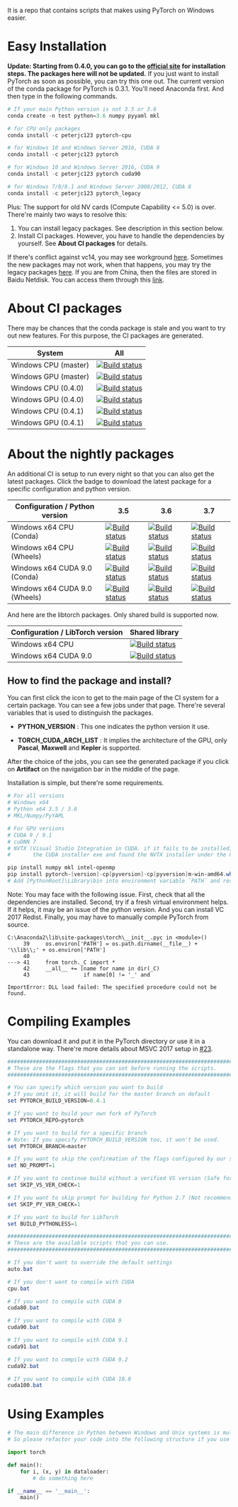It is a repo that contains scripts that makes using PyTorch on Windows easier.

# Easy Installation
**Update: Starting from 0.4.0, you can go to the [official site](http://pytorch.org) for installation steps. The packages here will not be updated.**
If you just want to install PyTorch as soon as possible, you can try this one out.
The current version of the conda package for PyTorch is 0.3.1.
You'll need Anaconda first. And then type in the following commands.
```Powershell
# If your main Python version is not 3.5 or 3.6
conda create -n test python=3.6 numpy pyyaml mkl

# for CPU only packages
conda install -c peterjc123 pytorch-cpu

# for Windows 10 and Windows Server 2016, CUDA 8
conda install -c peterjc123 pytorch

# for Windows 10 and Windows Server 2016, CUDA 9
conda install -c peterjc123 pytorch cuda90

# for Windows 7/8/8.1 and Windows Server 2008/2012, CUDA 8
conda install -c peterjc123 pytorch_legacy
```
Plus: The support for old NV cards (Compute Capability <= 5.0) is over. 
There're mainly two ways to resolve this:
1. You can install legacy packages. See description in this section below.
2. Install CI packages. However, you have to handle the dependencies by yourself. See __About CI packages__ for details.

If there's conflict against vc14, you may see workground [here](https://github.com/peterjc123/pytorch-scripts/issues/3).
Sometimes the new packages may not work, when that happens, you may try the legacy packages [here](https://drive.google.com/drive/folders/0B-X0-FlSGfCYdTNldW02UGl4MXM?usp=sharing). If you are from China, then the files are stored in Baidu Netdisk. You can access them through this [link](https://pan.baidu.com/s/1dF6ayLr).

# About CI packages

There may be chances that the conda package is stale and you want to try out new features. For this purpose, the CI packages are generated. 

| System                   | All                                      |
| ------------------------ | ---------------------------------------- |
| Windows CPU (master)     | [![Build status](https://ci.appveyor.com/api/projects/status/8xiih9d2w4pwnq4k/branch/windows-full?svg=true)](https://ci.appveyor.com/project/peterjc123/pytorch/branch/windows-full) |
| Windows GPU (master)     | [![Build status](https://ci.appveyor.com/api/projects/status/y6geguaq83igjh58/branch/windows-full?svg=true)](https://ci.appveyor.com/project/peterjc123/pytorch-elheu/branch/windows-full) |
| Windows CPU (0.4.0)      | [![Build status](https://ci.appveyor.com/api/projects/status/8xiih9d2w4pwnq4k/branch/v0.4.0?svg=true)](https://ci.appveyor.com/project/peterjc123/pytorch/branch/v0.4.0) |
| Windows GPU (0.4.0)      | [![Build status](https://ci.appveyor.com/api/projects/status/y6geguaq83igjh58/branch/v0.4.0?svg=true)](https://ci.appveyor.com/project/peterjc123/pytorch-elheu/branch/v0.4.0) |
| Windows CPU (0.4.1)      | [![Build status](https://ci.appveyor.com/api/projects/status/8xiih9d2w4pwnq4k/branch/v0.4.1?svg=true)](https://ci.appveyor.com/project/peterjc123/pytorch/branch/v0.4.1) |
| Windows GPU (0.4.1)      | [![Build status](https://ci.appveyor.com/api/projects/status/y6geguaq83igjh58/branch/v0.4.1?svg=true)](https://ci.appveyor.com/project/peterjc123/pytorch-elheu/branch/v0.4.1) |

# About the nightly packages

An additional CI is setup to run every night so that you can also get the latest packages. Click the badge to download the latest package for a specific configuration and python version.

| Configuration / Python version | 3.5                                                          | 3.6                                                          | 3.7                                                          |
| ------------------------------ | ------------------------------------------------------------ | ------------------------------------------------------------ | ------------------------------------------------------------ |
| Windows x64 CPU (Conda)        | [![Build status](https://dev.azure.com/pytorch/PyTorch/_apis/build/status/peterjc123.builder?branchName=master&jobName=Windows_CPU_Conda_Build&configuration=PY3.5)](https://dev.azure.com/peterjc123/46ef0f8e-f34b-4a52-b6e0-c1000caf14a1/_apis/git/repositories/49b30ad3-8e9b-43ff-bbc8-87179a36d246/Items?path=%2Fconda&versionDescriptor%5BversionOptions%5D=0&versionDescriptor%5BversionType%5D=0&versionDescriptor%5Bversion%5D=conda_3.5&resolveLfs=true&%24format=zip&api-version=5.0-preview.1) | [![Build status](https://dev.azure.com/pytorch/PyTorch/_apis/build/status/peterjc123.builder?branchName=master&jobName=Windows_CPU_Conda_Build&configuration=PY3.6)](https://dev.azure.com/peterjc123/46ef0f8e-f34b-4a52-b6e0-c1000caf14a1/_apis/git/repositories/49b30ad3-8e9b-43ff-bbc8-87179a36d246/Items?path=%2Fconda&versionDescriptor%5BversionOptions%5D=0&versionDescriptor%5BversionType%5D=0&versionDescriptor%5Bversion%5D=conda_3.6&resolveLfs=true&%24format=zip&api-version=5.0-preview.1) | [![Build status](https://dev.azure.com/pytorch/PyTorch/_apis/build/status/peterjc123.builder?branchName=master&jobName=Windows_CPU_Conda_Build&configuration=PY3.7)](https://dev.azure.com/peterjc123/46ef0f8e-f34b-4a52-b6e0-c1000caf14a1/_apis/git/repositories/49b30ad3-8e9b-43ff-bbc8-87179a36d246/Items?path=%2Fconda&versionDescriptor%5BversionOptions%5D=0&versionDescriptor%5BversionType%5D=0&versionDescriptor%5Bversion%5D=conda_3.7&resolveLfs=true&%24format=zip&api-version=5.0-preview.1) |
| Windows x64 CPU (Wheels)       | [![Build status](https://dev.azure.com/pytorch/PyTorch/_apis/build/status/peterjc123.builder?branchName=master&jobName=Windows_CPU_Wheels_Build&configuration=PY3.5)](https://dev.azure.com/peterjc123/46ef0f8e-f34b-4a52-b6e0-c1000caf14a1/_apis/git/repositories/49b30ad3-8e9b-43ff-bbc8-87179a36d246/Items?path=%2Fwheels%2Fcpu&versionDescriptor%5BversionOptions%5D=0&versionDescriptor%5BversionType%5D=0&versionDescriptor%5Bversion%5D=wheels_3.5&resolveLfs=true&%24format=zip&api-version=5.0-preview.1) | [![Build status](https://dev.azure.com/pytorch/PyTorch/_apis/build/status/peterjc123.builder?branchName=master&jobName=Windows_CPU_Wheels_Build&configuration=PY3.6)](https://dev.azure.com/peterjc123/46ef0f8e-f34b-4a52-b6e0-c1000caf14a1/_apis/git/repositories/49b30ad3-8e9b-43ff-bbc8-87179a36d246/Items?path=%2Fwheels%2Fcpu&versionDescriptor%5BversionOptions%5D=0&versionDescriptor%5BversionType%5D=0&versionDescriptor%5Bversion%5D=wheels_3.6&resolveLfs=true&%24format=zip&api-version=5.0-preview.1) | [![Build status](https://dev.azure.com/pytorch/PyTorch/_apis/build/status/peterjc123.builder?branchName=master&jobName=Windows_CPU_Wheels_Build&configuration=PY3.7)](https://dev.azure.com/peterjc123/46ef0f8e-f34b-4a52-b6e0-c1000caf14a1/_apis/git/repositories/49b30ad3-8e9b-43ff-bbc8-87179a36d246/Items?path=%2Fwheels%2Fcpu&versionDescriptor%5BversionOptions%5D=0&versionDescriptor%5BversionType%5D=0&versionDescriptor%5Bversion%5D=wheels_3.7&resolveLfs=true&%24format=zip&api-version=5.0-preview.1) |
| Windows x64 CUDA 9.0 (Conda)   | [![Build status](https://dev.azure.com/pytorch/PyTorch/_apis/build/status/peterjc123.builder?branchName=master&jobName=Windows_CUDA_Conda_Build&configuration=PY3.5_90)](https://dev.azure.com/peterjc123/46ef0f8e-f34b-4a52-b6e0-c1000caf14a1/_apis/git/repositories/49b30ad3-8e9b-43ff-bbc8-87179a36d246/Items?path=%2Fconda&versionDescriptor%5BversionOptions%5D=0&versionDescriptor%5BversionType%5D=0&versionDescriptor%5Bversion%5D=conda_3.5_cuda90&resolveLfs=true&%24format=zip&api-version=5.0-preview.1) | [![Build status](https://dev.azure.com/pytorch/PyTorch/_apis/build/status/peterjc123.builder?branchName=master&jobName=Windows_CUDA_Conda_Build&configuration=PY3.6_90)](https://dev.azure.com/peterjc123/46ef0f8e-f34b-4a52-b6e0-c1000caf14a1/_apis/git/repositories/49b30ad3-8e9b-43ff-bbc8-87179a36d246/Items?path=%2Fconda&versionDescriptor%5BversionOptions%5D=0&versionDescriptor%5BversionType%5D=0&versionDescriptor%5Bversion%5D=conda_3.6_cuda90&resolveLfs=true&%24format=zip&api-version=5.0-preview.1) | [![Build status](https://dev.azure.com/pytorch/PyTorch/_apis/build/status/peterjc123.builder?branchName=master&jobName=Windows_CUDA_Conda_Build&configuration=PY3.7_90)](https://dev.azure.com/peterjc123/46ef0f8e-f34b-4a52-b6e0-c1000caf14a1/_apis/git/repositories/49b30ad3-8e9b-43ff-bbc8-87179a36d246/Items?path=%2Fconda&versionDescriptor%5BversionOptions%5D=0&versionDescriptor%5BversionType%5D=0&versionDescriptor%5Bversion%5D=conda_3.7_cuda90&resolveLfs=true&%24format=zip&api-version=5.0-preview.1) |
| Windows x64 CUDA 9.0 (Wheels)  | [![Build status](https://dev.azure.com/pytorch/PyTorch/_apis/build/status/peterjc123.builder?branchName=master&jobName=Windows_CUDA_Wheels_Build&configuration=PY3.5_90)](https://dev.azure.com/peterjc123/46ef0f8e-f34b-4a52-b6e0-c1000caf14a1/_apis/git/repositories/49b30ad3-8e9b-43ff-bbc8-87179a36d246/Items?path=%2Fwheels%2Fcuda90&versionDescriptor%5BversionOptions%5D=0&versionDescriptor%5BversionType%5D=0&versionDescriptor%5Bversion%5D=wheels_3.5_cuda90&resolveLfs=true&%24format=zip&api-version=5.0-preview.1) | [![Build status](https://dev.azure.com/pytorch/PyTorch/_apis/build/status/peterjc123.builder?branchName=master&jobName=Windows_CUDA_Wheels_Build&configuration=PY3.6_90)](https://dev.azure.com/peterjc123/46ef0f8e-f34b-4a52-b6e0-c1000caf14a1/_apis/git/repositories/49b30ad3-8e9b-43ff-bbc8-87179a36d246/Items?path=%2Fwheels%2Fcuda90&versionDescriptor%5BversionOptions%5D=0&versionDescriptor%5BversionType%5D=0&versionDescriptor%5Bversion%5D=wheels_3.6_cuda90&resolveLfs=true&%24format=zip&api-version=5.0-preview.1) | [![Build status](https://dev.azure.com/pytorch/PyTorch/_apis/build/status/peterjc123.builder?branchName=master&jobName=Windows_CUDA_Wheels_Build&configuration=PY3.7_90)](https://dev.azure.com/peterjc123/46ef0f8e-f34b-4a52-b6e0-c1000caf14a1/_apis/git/repositories/49b30ad3-8e9b-43ff-bbc8-87179a36d246/Items?path=%2Fwheels%2Fcuda90&versionDescriptor%5BversionOptions%5D=0&versionDescriptor%5BversionType%5D=0&versionDescriptor%5Bversion%5D=wheels_3.7_cuda90&resolveLfs=true&%24format=zip&api-version=5.0-preview.1) |

And here are the libtorch packages. Only shared build is supported now.

| Configuration / LibTorch version | Shared library                                               |
| -------------------------------- | ------------------------------------------------------------ |
| Windows x64 CPU                  | [![Build status](https://dev.azure.com/pytorch/PyTorch/_apis/build/status/peterjc123.builder?branchName=master&jobName=Windows_CPU_Wheels_Build&configuration=LIBTORCH)](https://dev.azure.com/peterjc123/46ef0f8e-f34b-4a52-b6e0-c1000caf14a1/_apis/git/repositories/49b30ad3-8e9b-43ff-bbc8-87179a36d246/Items?path=%2Fwheels%2Fcpu%2Flibtorch-shared-with-deps-latest.zip&versionDescriptor%5BversionOptions%5D=0&versionDescriptor%5BversionType%5D=0&versionDescriptor%5Bversion%5D=wheels_3&download=true&resolveLfs=true&%24format=octetStream&api-version=5.0-preview.1) |
| Windows x64 CUDA 9.0             | [![Build status](https://dev.azure.com/pytorch/PyTorch/_apis/build/status/peterjc123.builder?branchName=master&jobName=Windows_CUDA_Wheels_Build&configuration=LIBTORCH_90)](https://dev.azure.com/peterjc123/46ef0f8e-f34b-4a52-b6e0-c1000caf14a1/_apis/git/repositories/49b30ad3-8e9b-43ff-bbc8-87179a36d246/Items?path=%2Fwheels%2Fcuda90%2Flibtorch-shared-with-deps-latest.zip&versionDescriptor%5BversionOptions%5D=0&versionDescriptor%5BversionType%5D=0&versionDescriptor%5Bversion%5D=wheels_3_cuda90&download=true&resolveLfs=true&%24format=octetStream&api-version=5.0-preview.1) |

## How to find the package and install?

You can first click the icon to get to the main page of the CI system for a certain package. You can see a few jobs under that page. There're several variables that is used to distinguish the packages.


- **PYTHON_VERSION** : This one indicates the python version it use. 


- **TORCH\_CUDA\_ARCH\_LIST** : It implies the architecture of the GPU, only **Pascal**, **Maxwell** and **Kepler** is supported.

After the choice of the jobs, you can see the generated package if you click on **Artifact** on the navigation bar in the middle of the page.

Installation is simple, but there're some requirements.

```powershell
# For all versions
# Windows x64
# Python x64 3.5 / 3.6
# MKL/Numpy/PyYAML

# For GPU versions
# CUDA 9 / 9.1
# cuDNN 7
# NVTX (Visual Studio Integration in CUDA. if it fails to be installed, you can extract
#       the CUDA installer exe and found the NVTX installer under the CUDAVisualStudioIntegration)

pip install numpy mkl intel-openmp
pip install pytorch-[version]-cp[pyversion]-cp[pyversion]m-win-amd64.whl
# Add [PythonRoot]\Library\bin into environment variable `PATH` and restart command prompt before using.
```

Note: You may face with the following issue. First, check that all the dependencies are installed. Second, try if a fresh virtual environment helps. If it helps, it may be an issue of the python version. And you can install VC 2017 Redist. Finally, you may have to manually compile PyTorch from source.

```pytb
C:\Anaconda2\lib\site-packages\torch\__init__.pyc in <module>()
     39     os.environ['PATH'] = os.path.dirname(__file__) + '\\lib\\;' + os.environ['PATH']
     40
---> 41     from torch._C import *
     42     __all__ += [name for name in dir(_C)
     43                 if name[0] != '_' and

ImportError: DLL load failed: The specified procedure could not be found.
```

# Compiling Examples
You can download it and put it in the PyTorch directory or use it in a standalone way.
There're more details about MSVC 2017 setup in [#23](https://github.com/peterjc123/pytorch-scripts/issues/23).
```Powershell
################################################################################
# These are the flags that you can set before running the scripts.
################################################################################

# You can specify which version you want to build
# If you omit it, it will build for the master branch on default
set PYTORCH_BUILD_VERSION=0.4.1

# If you want to build your own fork of PyTorch
set PYTORCH_REPO=pytorch

# If you want to build for a specific branch
# Note: If you specify PYTORCH_BUILD_VERSION too, it won't be used.
set PYTORCH_BRANCH=master

# If you want to skip the confirmation of the flags configured by our script
set NO_PROMPT=1

# If you want to continue build without a verified VS version (Safe for CPU builds)
set SKIP_VS_VER_CHECK=1

# If you want to skip prompt for building for Python 2.7 (Not recommended)
set SKIP_PY_VER_CHECK=1

# If you want to build for LibTorch
set BUILD_PYTHONLESS=1

################################################################################
# These are the available scripts that you can use.
################################################################################

# If you don't want to override the default settings
auto.bat

# If you don't want to compile with CUDA
cpu.bat

# If you want to compile with CUDA 8
cuda80.bat

# If you want to compile with CUDA 9
cuda90.bat

# If you want to compile with CUDA 9.1
cuda91.bat

# If you want to compile with CUDA 9.2
cuda92.bat

# If you want to compile with CUDA 10.0
cuda100.bat

```

# Using Examples
```Python
# The main difference in Python between Windows and Unix systems is multiprocessing
# So please refactor your code into the following structure if you use DataLoader

import torch

def main():
    for i, (x, y) in dataloader:
        # do something here

if __name__ == '__main__':
    main()
```
